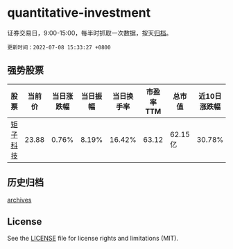 # quantitative-investment

证券交易日，9:00-15:00，每半时抓取一次数据，按天[归档](archives)。

`更新时间：2022-07-08 15:33:27 +0800`

## 强势股票

|股票|当前价|当日涨跌幅|当日振幅|当日换手率|市盈率TTM|总市值|近10日涨跌幅|
|----|----|----|----|----|----|----|----|
|[矩子科技](https://xueqiu.com/S/SZ300802)|23.88|0.76%|8.19%|16.42%|63.12|62.15亿|30.78%|

## 历史归档

[archives](archives)

## License

See the [LICENSE](LICENSE) file for license rights and limitations (MIT).